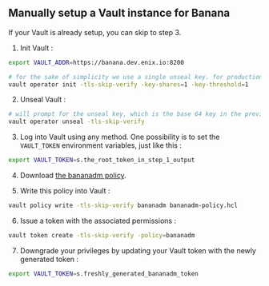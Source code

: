 ## Manually setup a Vault instance for Banana

If your Vault is already setup, you can skip to step 3.

1. Init Vault :

```bash
export VAULT_ADDR=https://banana.dev.enix.io:8200

# for the sake of simplicity we use a single unseal key. for production, it is highly recommended to use more
vault operator init -tls-skip-verify -key-shares=1 -key-threshold=1
```

2. Unseal Vault :

```bash
# will prompt for the unseal key, which is the base 64 key in the previous command's output
vault operator unseal -tls-skip-verify
```

3. Log into Vault using any method. One possibility is to set the `VAULT_TOKEN` environment variables, just like this :

```bash
export VAULT_TOKEN=s.the_root_token_in_step_1_output
```

4. Download [the bananadm policy](../config/vault/bananadm-policy.hcl).

5. Write this policy into Vault :

```bash
vault policy write -tls-skip-verify bananadm bananadm-policy.hcl
```

6. Issue a token with the associated permissions :

```bash
vault token create -tls-skip-verify -policy=bananadm
```

7. Downgrade your privileges by updating your Vault token with the newly generated token :

```bash
export VAULT_TOKEN=s.freshly_generated_bananadm_token
```
